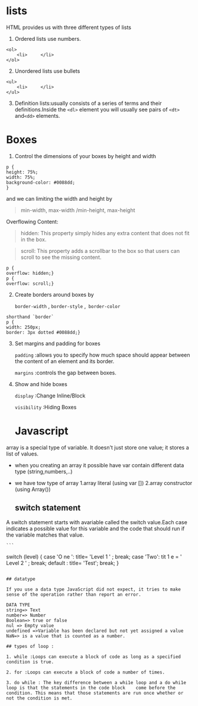 # lists 
HTML provides us with three different types of lists
1. Ordered lists use numbers.

```
<ol>
    <li>     </li>
</ol>
```

2. Unordered lists use bullets

```
<ul>
    <li>     </li>
</ul>
```

3. Definition lists:usually consists of a series of terms and
their definitions.Inside the `<dl>` element you will
usually see pairs of `<dt>` and`<dd>` elements.

# Boxes
1. Control the dimensions of your boxes by height and width 

```
p {
height: 75%;
width: 75%;
background-color: #0088dd;
}
```

and we can limiting the width and height by

> min-width, max-width /min-height, max-height

Overflowing Content:

> hidden: This property simply hides any extra content that does not fit in the box.

> scroll: This property adds a scrollbar to the box so that users can scroll to see the missing content.

```
p {
overflow: hidden;}
p {
overflow: scroll;}
```

2. Create borders around boxes by

   `border-width` , `border-style` ,` border-color`

```
shorthand `border`
p {
width: 250px;
border: 3px dotted #0088dd;}

```

3. Set margins and padding for boxes

   `padding` :allows you to specify how much space should appear between the content of an element and its border.

   `margins` :controls the gap between boxes.

4. Show and hide boxes

   `display` :Change Inline/Block

   `visibility` :Hiding Boxes

   # Javascript
  array is a special type of variable. It doesn't just store one value; it stores a list of values.
  * when you creating an array it possible have var contain different data type (string,numbers,..)
  * we have tow type of array
  1.array literal (using var [])
  2.array constructor (using Array())

    ## switch statement
   A switch statement starts with avariable called the switch value.Each case indicates a possible value for this variable and the code that should run if the variable matches that value.

    ```
   switch (level) {
     case 'O ne ':
     title= 'Level 1 ' ;
         break;
    case 'Two':
    tit 1 e = ' Level 2 ' ;
        break;
    default :
     title= 'Test';
        break;
   }
   ```

   ## datatype

   If you use a data type JavaScript did not expect, it tries to make sense of the operation rather than report an error.
   
DATA TYPE 
string=> Text
number=> Number
Boolean=> true or false
nul => Empty value
undefined =>Variable has been declared but not yet assigned a value
NaN=> is a value that is counted as a number.

   ## types of loop :

 1. while :Loops can execute a block of code as long as a specified condition is true.

 2. for :Loops can execute a block of code a number of times.

 3. do while : The key difference between a whi1e loop and a do whi1e loop is that the statements in the code block    come before the condition. This means that those statements are run once whether or not the condition is met.
